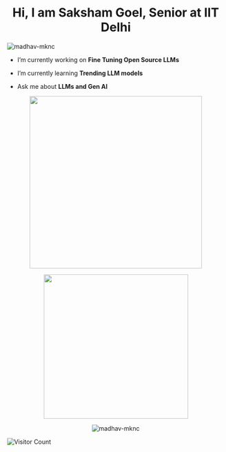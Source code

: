 <h1 align="center">Hi, I am Saksham Goel, Senior at IIT Delhi</h1>
<!-- <h3 align="center">I am into exploring Deep Neural nets</h3>
 -->
<p align="left"> <img src="https://komarev.com/ghpvc/?username=saksham65&label=Profile%20views&color=0e75b6&style=flat" alt="madhav-mknc" /> </p>

- I’m currently working on **Fine Tuning Open Source LLMs**

- I’m currently learning **Trending LLM models**

- Ask me about **LLMs and Gen AI**

<p align='center'>
  <a href="#"><img src="https://github-readme-stats.vercel.app/api?username=saksham65&count_private=true&show_icons=true&theme=chartreuse-dark&PAT_1" width="400"></a>
</p>

<p align='center'>
  <a href="#"><img src="https://github-readme-stats.vercel.app/api/top-langs/?username=saksham65&count_private=true&layout=compact&theme=highcontrast&langs_count=15&include_all_commits=true&PAT_1" width="335"></a>
</p>

<p align='center'>
  <img align="center" src="https://github-readme-streak-stats.herokuapp.com/?user=saksham65&theme=dark&count_private=true&background=000000&PAT_1" alt="madhav-mknc" />
</p>

![Visitor Count](https://profile-counter.glitch.me/madhav-mknc/count.svg)
